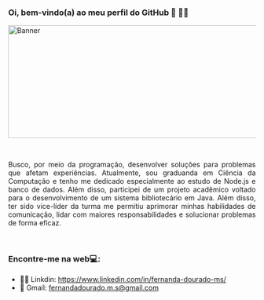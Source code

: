 ### Oi, bem-vindo(a) ao meu perfil do GitHub 👋 :woman_technologist:

<img src="https://user-images.githubusercontent.com/102569427/219814019-b9c26c5b-8ad1-4b44-b034-28626e65d18b.png" class="centerImage" alt="Banner" height="230" width="730"></p>

<p><br/></p>

<p align="justify"> Busco, por meio da programação, desenvolver soluções para problemas que afetam experiências. Atualmente, sou graduanda em Ciência da Computação e tenho me dedicado especialmente ao estudo de Node.js e banco de dados. Além disso, participei de um projeto acadêmico voltado para o desenvolvimento de um sistema bibliotecário em Java. Além disso, ter sido vice-líder da turma me permitiu aprimorar minhas habilidades de comunicação, lidar com maiores responsabilidades e solucionar problemas de forma eficaz.</p>

<p><br/></p>

### Encontre-me na web:computer::
* :red_haired_woman: Linkdin: https://www.linkedin.com/in/fernanda-dourado-ms/
* :email: Gmail: fernandadourado.m.s@gmail.com


